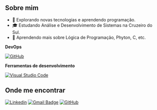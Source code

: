 
## Sobre mim

- 🤔 Explorando novas tecnologias e aprendendo programação.
- 🎓 Estudando Análise e Desenvolvimento de Sistemas na Cruzeiro do Sul.
- 🌱 Aprendendo mais sobre Lógica de Programação, Phyton, C, etc.


**DevOps**

[![GitHub](https://img.shields.io/badge/GitHub-%23121011.svg?logo=github&logoColor=white)](https://github.com/)



**Ferramentas de desenvolvimento**

[![Visual Studio Code](https://custom-icon-badges.demolab.com/badge/Visual%20Studio%20Code-0078d7.svg?logo=vsc&logoColor=white)](#)


## Onde me encontrar

[![Linkedin](https://img.shields.io/badge/-LinkedIn-blue?style=flat-square&logo=Linkedin&logoColor=white&link=www.linkedin.com/in/thierry-sousa)](www.linkedin.com/in/thierry-sousa)
[![Gmail Badge](https://img.shields.io/badge/-seuemail@email.com-006bed?style=flat-square&logo=Gmail&logoColor=white&link=GMAIL)](mailto:thierrysousa99@gmail.com)
[![GitHub](https://img.shields.io/badge/GitHub-%23121011.svg?logo=github&logoColor=white)](https://github.com/Thierry-Sousa)
